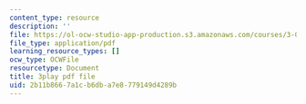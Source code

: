 ```yaml
---
content_type: resource
description: ''
file: https://ol-ocw-studio-app-production.s3.amazonaws.com/courses/3-091sc-introduction-to-solid-state-chemistry-fall-2010/2b11b8667a1cb6dba7e8779149d4289b_kI7D2lkcF8E.pdf
file_type: application/pdf
learning_resource_types: []
ocw_type: OCWFile
resourcetype: Document
title: 3play pdf file
uid: 2b11b866-7a1c-b6db-a7e8-779149d4289b
---
```

